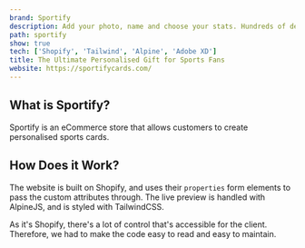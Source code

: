 ```yaml
---
brand: Sportify
description: Add your photo, name and choose your stats. Hundreds of designs to choose from.
path: sportify
show: true
tech: ['Shopify', 'Tailwind', 'Alpine', 'Adobe XD']
title: The Ultimate Personalised Gift for Sports Fans
website: https://sportifycards.com/
---
```


## What is Sportify?

Sportify is an eCommerce store that allows customers to create personalised sports cards.

## How Does it Work?

The website is built on Shopify, and uses their `properties` form elements to pass the custom attributes through. The live preview is handled with AlpineJS, and is styled with TailwindCSS.

As it's Shopify, there's a lot of control that's accessible for the client. Therefore, we had to make the code easy to read and easy to maintain.
